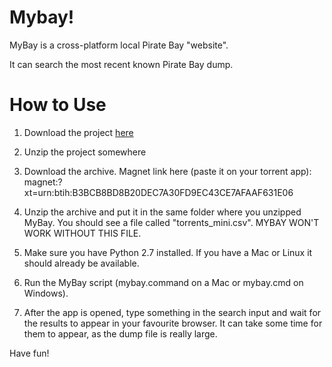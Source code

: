 Mybay!
====

MyBay is a cross-platform local Pirate Bay "website".

It can search the most recent known Pirate Bay dump.

How to Use
====

1. Download the project [here](https://github.com/mybay/mybay/archive/master.zip)

2. Unzip the project somewhere

3. Download the archive. Magnet link here (paste it on your torrent app):<br>
   magnet:?xt=urn:btih:B3BCB8BD8B20DEC7A30FD9EC43CE7AFAAF631E06

4. Unzip the archive and put it in the same folder where you unzipped MyBay.
   You should see a file called "torrents_mini.csv". MYBAY WON'T WORK WITHOUT THIS FILE.

5. Make sure you have Python 2.7 installed. If you have a Mac or Linux it
   should already be available.

6. Run the MyBay script (mybay.command on a Mac or mybay.cmd on Windows).

7. After the app is opened, type something in the search input and wait for the
   results to appear in your favourite browser. It can take some time for them
   to appear, as the dump file is really large.

Have fun!
